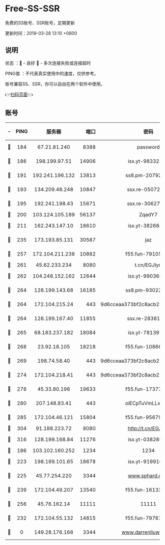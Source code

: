 # Free-SS-SSR

免费的SS账号、SSR账号，定期更新

更新时间：2019-03-28 13:10 +0800

## 说明

状态     ：🙂 - 良好 🙁 - 多次连接失败或连接超时

PING值   ：不代表真实使用中的速度，仅供参考。

账号兼容SS、SSR，你可以自由在两个软件中使用。

👉[扫码页面](https://liesauer.github.io/Free-SS-SSR/)👈

## 账号

|-|PING|服务器|端口|密码|加密方式|区域|
|:----:|:----:|:-----:|-----:|:----:|:----:|:----:|
|🙂|184|67.21.81.240|8388|password|aes-256-cfb|US|
|🙂|186|198.199.97.51|14906|isx.yt-98332300|aes-256-cfb|US|
|🙂|191|192.241.196.132|13813|ss8.pm-20792898|aes-256-cfb|US|
|🙂|193|134.209.48.248|10847|ssx.re-05072689|aes-256-cfb|US|
|🙂|195|192.241.198.43|15671|ssx.re-30627784|aes-256-cfb|US|
|🙂|200|103.124.105.189|56137|ZqadY7|chacha20|US|
|🙂|211|162.243.147.10|18610|isx.yt-38268471|aes-256-cfb|US|
|🙂|235|173.193.85.131|30587|jaz|aes-256-cfb|US|
|🙂|257|172.104.211.238|10882|f55.fun-79105579|aes-256-cfb|US|
|🙂|261|45.62.233.234|8080|t.cn/EGJIyrl|rc4-md5|CA|
|🙂|262|104.248.152.162|12644|isx.yt-99036844|aes-256-cfb|SG|
|🙂|264|128.199.143.68|16185|ss8.pm-93022254|aes-256-cfb|SG|
|🙂|264|172.104.215.24|443|9d6cceaa373bf2c8acb22e60b6a58be6|aes-256-cfb|US|
|🙂|264|128.199.167.40|11855|ssx.re-28381308|aes-256-cfb|SG|
|🙂|265|68.183.237.182|18084|isx.yt-78139747|aes-256-cfb|SG|
|🙂|268|23.92.18.105|18218|f55.fun-10866563|aes-256-cfb|US|
|🙂|269|198.74.58.40|443|9d6cceaa373bf2c8acb22e60b6a58be6|aes-256-cfb|US|
|🙂|274|172.104.218.41|443|9d6cceaa373bf2c8acb22e60b6a58be6|aes-256-cfb|US|
|🙂|278|45.33.80.198|19633|f55.fun-17377809|aes-256-cfb|US|
|🙂|280|207.148.83.41|443|oiECpTuVmLLxk4Ts|aes-256-cfb|AU|
|🙂|285|172.104.46.121|15804|f55.fun-95679008|aes-256-cfb|SG|
|🙂|304|91.188.223.72|8080|http://t.cn/EGJIyrl|rc4-md5|RU|
|🙂|316|128.199.168.84|11276|isx.yt-03828931|aes-256-cfb|SG|
|🙂|186|103.102.160.252|1234|1234|rc4-md5|JP|
|🙂|223|198.199.101.65|18678|isx.yt-91991636|aes-256-cfb|US|
|🙂|225|45.77.254.220|3344|www.sphard.com|aes-256-cfb|SG|
|🙂|239|172.104.49.207|13540|f55.fun-16133449|aes-256-cfb|SG|
|🙂|256|45.76.162.14|11111|11111|aes-256-cfb|SG|
|🙁|232|172.104.55.132|14815|f55.fun-79761040|aes-256-cfb|SG|
|🙁|0|149.28.176.168|3344|www.darrenliuwei.com|aes-256-cfb|AU|
